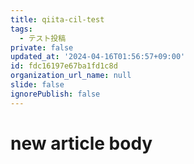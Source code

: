 ```yaml
---
title: qiita-cil-test
tags:
  - テスト投稿
private: false
updated_at: '2024-04-16T01:56:57+09:00'
id: fdc16197e67ba1fd1c8d
organization_url_name: null
slide: false
ignorePublish: false
---
```

# new article body
